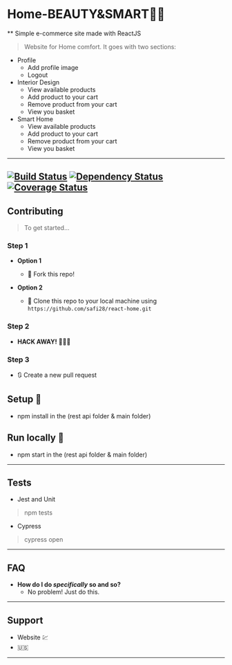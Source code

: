 # Home-BEAUTY&SMART🏡:battery:
** Simple e-commerce site made with ReactJS
> Website for Home comfort. It goes with two sections:
- Profile 
  - Add profile image
  - Logout
- Interior Design
  - View available products
  - Add product to your cart
  - Remove product from your cart
  - View you basket
- Smart Home 
  - View available products
  - Add product to your cart
  - Remove product from your cart
  - View you basket
---
[![Build Status](http://img.shields.io/travis/badges/badgerbadgerbadger.svg?style=flat-square)](https://travis-ci.org/badges/badgerbadgerbadger) [![Dependency Status](http://img.shields.io/gemnasium/badges/badgerbadgerbadger.svg?style=flat-square)](https://gemnasium.com/badges/badgerbadgerbadger) [![Coverage Status](http://img.shields.io/coveralls/badges/badgerbadgerbadger.svg?style=flat-square)](https://coveralls.io/r/badges/badgerbadgerbadger)
---
## Contributing 

> To get started...

### Step 1

- **Option 1**
    - 🍴 Fork this repo!

- **Option 2**
    - 👯 Clone this repo to your local machine using `https://github.com/safi28/react-home.git`

### Step 2

- **HACK AWAY!** 🔨🔨🔨

### Step 3

- 🔃 Create a new pull request  

## Setup 🔨
- npm install in the (rest api folder & main folder)
## Run locally 🏃
- npm start in the (rest api folder & main folder)
---
## Tests
 - Jest and Unit
 > npm tests
 - Cypress
 > cypress open
---
## FAQ

- **How do I do *specifically* so and so?**
    - No problem! Just do this.

---

## Support

- Website :chart:
- :us:
---
